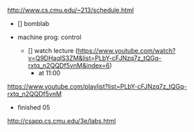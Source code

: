 http://www.cs.cmu.edu/~213/schedule.html

- [] bomblab

- machine prog: control
	- [] watch lecture (https://www.youtube.com/watch?v=Q9DHaqlS3ZM&list=PLbY-cFJNzq7z_tQGq-rxtq_n2QQDf5vnM&index=6)
		- at 11:00

https://www.youtube.com/playlist?list=PLbY-cFJNzq7z_tQGq-rxtq_n2QQDf5vnM
- finished 05

http://csapp.cs.cmu.edu/3e/labs.html
